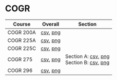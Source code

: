 # COGR

| Course | Overall | Section |
| ------ | ------- | ------- |
| COGR 200A | [csv](https://github.com/UCSD-Historical-Enrollment-Data/2023Fall/blob/main/overall/COGR%20200A.csv), [png](https://raw.githubusercontent.com/UCSD-Historical-Enrollment-Data/2023Fall/main/plot_overall/COGR%20200A.png) |  |
| COGR 225A | [csv](https://github.com/UCSD-Historical-Enrollment-Data/2023Fall/blob/main/overall/COGR%20225A.csv), [png](https://raw.githubusercontent.com/UCSD-Historical-Enrollment-Data/2023Fall/main/plot_overall/COGR%20225A.png) |  |
| COGR 225C | [csv](https://github.com/UCSD-Historical-Enrollment-Data/2023Fall/blob/main/overall/COGR%20225C.csv), [png](https://raw.githubusercontent.com/UCSD-Historical-Enrollment-Data/2023Fall/main/plot_overall/COGR%20225C.png) |  |
| COGR 275 | [csv](https://github.com/UCSD-Historical-Enrollment-Data/2023Fall/blob/main/overall/COGR%20275.csv), [png](https://raw.githubusercontent.com/UCSD-Historical-Enrollment-Data/2023Fall/main/plot_overall/COGR%20275.png) | Section A: [csv](https://github.com/UCSD-Historical-Enrollment-Data/2023Fall/blob/main/section/COGR%20275_A.csv), [png](https://raw.githubusercontent.com/UCSD-Historical-Enrollment-Data/2023Fall/main/plot_section/COGR%20275_A.png)<br>Section B: [csv](https://github.com/UCSD-Historical-Enrollment-Data/2023Fall/blob/main/section/COGR%20275_B.csv), [png](https://raw.githubusercontent.com/UCSD-Historical-Enrollment-Data/2023Fall/main/plot_section/COGR%20275_B.png) |
| COGR 296 | [csv](https://github.com/UCSD-Historical-Enrollment-Data/2023Fall/blob/main/overall/COGR%20296.csv), [png](https://raw.githubusercontent.com/UCSD-Historical-Enrollment-Data/2023Fall/main/plot_overall/COGR%20296.png) |  |
